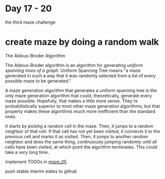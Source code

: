 # Day 17 - 20 

the third maze challenge

# create maze by doing a random walk

The Aldous-Broder Algorithm

The Aldous-Broder algorithm is an algorithm for generating *uniform spanning trees of a graph*. 
Uniform Spanning Tree means "a maze generated in such a way that it was randomly selected 
from a list of every possible maze to be generated." 

A maze generation algorithm that generates a uniform spanning tree is the only maze generation 
algorithm that could, theoretically, generate every maze possible. Hopefully, that makes a 
little more sense. They're probabilistically superior to most other maze generation algorithms, 
but that property makes these algorithms much more inefficient than the standard ones.

It starts by picking a random cell in the maze. Then, it jumps to a random neighbor of that cell. 
If that cell has not yet been visited, it connects it to the previous cell and marks it as 
visited. Then, it jumps to another random neighbor and does the same thing, continuously 
jumping randomly until all cells have been visited, at which point the algorithm terminates. 
This could take a very long time..


implement TODOs in [maze_05](maze_05.js)

push stable interim states to github